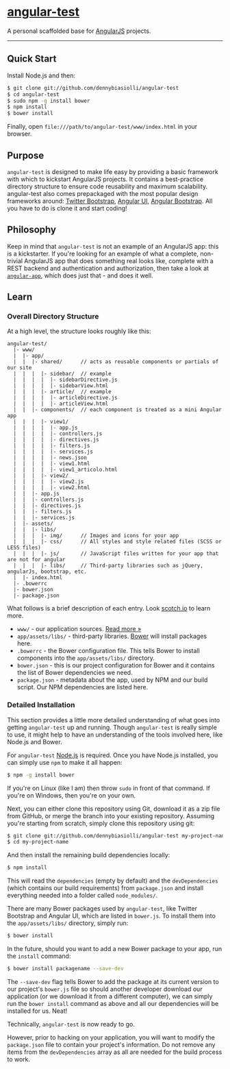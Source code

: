 # [angular-test](https://github.com/dennybiasiolli/angular-test)

A personal scaffolded base for [AngularJS](http://angularjs.org) projects.

***

## Quick Start

Install Node.js and then:

```sh
$ git clone git://github.com/dennybiasiolli/angular-test
$ cd angular-test
$ sudo npm -g install bower
$ npm install
$ bower install
```

Finally, open `file:///path/to/angular-test/www/index.html` in your browser.


## Purpose

`angular-test` is designed to make life easy by providing a basic framework
with which to kickstart AngularJS projects. It contains a best-practice
directory structure to ensure code reusability and maximum scalability.
angular-test also comes prepackaged with the most popular design frameworks
around: [Twitter Bootstrap](http://getbootstrap.com),
[Angular UI](http://angular-ui.github.io),
[Angular Bootstrap](http://angular-ui.github.io/bootstrap).
All you have to do is clone it and start coding!


## Philosophy

Keep in mind that `angular-test` is not an example of an AngularJS app: this is a
kickstarter. If you're looking for an example of what a complete, non-trivial
AngularJS app that does something real looks like, complete with a REST backend
and authentication and authorization, then take a look at
[`angular-app`](http://github.com/angular-app/angular-app), which does just
that - and does it well.


## Learn

### Overall Directory Structure

At a high level, the structure looks roughly like this:

```
angular-test/
  |- www/
  |  |- app/
  |  |  |- shared/      // acts as reusable components or partials of our site
  |  |  |  |- sidebar/  // example
  |  |  |  |  |- sidebarDirective.js
  |  |  |  |  |- sidebarView.html
  |  |  |  |- article/  // example
  |  |  |  |  |- articleDirective.js
  |  |  |  |  |- articleView.html
  |  |  |- components/  // each component is treated as a mini Angular app
  |  |  |  |- view1/
  |  |  |  |  |- app.js
  |  |  |  |  |- controllers.js
  |  |  |  |  |- directives.js
  |  |  |  |  |- filters.js
  |  |  |  |  |- services.js
  |  |  |  |  |- news.json
  |  |  |  |  |- view1.html
  |  |  |  |  |- view1_articolo.html
  |  |  |  |- view2/
  |  |  |  |  |- view2.js
  |  |  |  |  |- view2.html
  |  |  |- app.js
  |  |  |- controllers.js
  |  |  |- directives.js
  |  |  |- filters.js
  |  |  |- services.js
  |  |- assets/
  |  |  |- libs/
  |  |  |  |- img/      // Images and icons for your app
  |  |  |  |- css/      // All styles and style related files (SCSS or LESS files)
  |  |  |  |- js/       // JavaScript files written for your app that are not for angular
  |  |  |  |- libs/     // Third-party libraries such as jQuery, angularJs, bootstrap, etc.
  |  |- index.html
  |- .bowerrc
  |- bower.json
  |- package.json
```

What follows is a brief description of each entry. Look [scotch.io](https://scotch.io/tutorials/angularjs-best-practices-directory-structure#a-better-structure-and-foundation) to learn more.

- `www/` - our application sources. [Read more &raquo;](src/README.md)
- `app/assets/libs/` - third-party libraries. [Bower](http://bower.io) will install
  packages here.
- `.bowerrc` - the Bower configuration file. This tells Bower to install
  components into the `app/assets/libs/` directory.
- `bower.json` - this is our project configuration for Bower and it contains the
  list of Bower dependencies we need.
- `package.json` - metadata about the app, used by NPM and our build script. Our
  NPM dependencies are listed here.


### Detailed Installation

This section provides a little more detailed understanding of what goes into
getting `angular-test` up and running. Though `angular-test` is really simple
to use, it might help to have an understanding of the tools involved here, like
Node.js and Bower.

For `angular-test` [Node.js](http://nodejs.org) is required. Once you have
Node.js installed, you can simply use `npm` to make it all happen:

```sh
$ npm -g install bower
```

If you're on Linux (like I am) then throw `sudo` in front of that command.  If
you're on Windows, then you're on your own.

Next, you can either clone this repository using Git, download it as a zip file
from GitHub, or merge the branch into your existing repository. Assuming you're
starting from scratch, simply clone this repository using git:

```sh
$ git clone git://github.com/dennybiasiolli/angular-test my-project-name
$ cd my-project-name
```

And then install the remaining build dependencies locally:

```sh
$ npm install
```

This will read the `dependencies` (empty by default) and the `devDependencies`
(which contains our build requirements) from `package.json` and install
everything needed into a folder called `node_modules/`.

There are many Bower packages used by `angular-test`, like Twitter Bootstrap
and Angular UI, which are listed in `bower.js`. To install them into the
`app/assets/libs/` directory, simply run:

```sh
$ bower install
```

In the future, should you want to add a new Bower package to your app, run the
`install` command:

```sh
$ bower install packagename --save-dev
```

The `--save-dev` flag tells Bower to add the package at its current version to
our project's `bower.js` file so should another developer download our
application (or we download it from a different computer), we can simply run the
`bower install` command as above and all our dependencies will be installed for
us. Neat!

Technically, `angular-test` is now ready to go.

However, prior to hacking on your application, you will want to modify the
`package.json` file to contain your project's information. Do not remove any
items from the `devDependencies` array as all are needed for the build process
to work.

